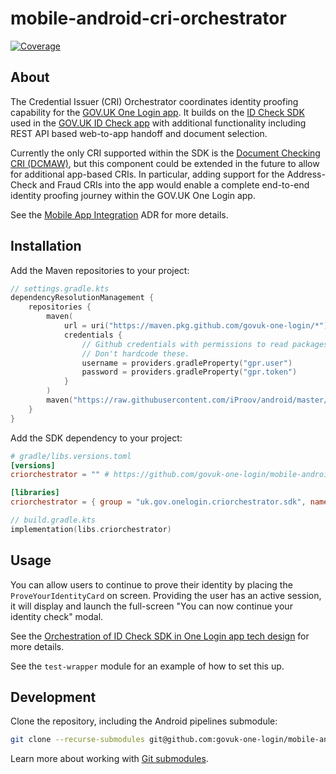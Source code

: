 # mobile-android-cri-orchestrator

[![Coverage](https://sonarcloud.io/api/project_badges/measure?project=mobile-android-cri-orchestrator&metric=coverage)](https://sonarcloud.io/summary/new_code?id=mobile-android-cri-orchestrator)

## About

The Credential Issuer (CRI) Orchestrator coordinates identity proofing capability for the [GOV.UK One Login app](https://github.com/govuk-one-login/mobile-android-one-login-app).
It builds on the [ID Check SDK](https://github.com/govuk-one-login/mobile-id-check-android-sdk) used in the [GOV.UK ID Check app](https://github.com/govuk-one-login/mobile-id-check-android) with additional functionality including REST API based web-to-app handoff and document selection.

Currently the only CRI supported within the SDK is the [Document Checking CRI (DCMAW)](https://github.com/govuk-one-login/mobile-id-check-async), but this component could be extended in the future to allow for additional app-based CRI‍s.
In particular, adding support for the Address-Check and Fraud CRI‍s into the app would enable a complete end-to-end identity proofing journey within the GOV.UK One Login app.

See the [Mobile App Integration](https://github.com/govuk-one-login/architecture/blob/main/adr/0178-mobile-app-integration.md) ADR for more details.

## Installation

Add the Maven repositories to your project:

```kt
// settings.gradle.kts
dependencyResolutionManagement {
    repositories {
        maven(
            url = uri("https://maven.pkg.github.com/govuk-one-login/*"),
            credentials {
                // Github credentials with permissions to read packages.
                // Don't hardcode these.
                username = providers.gradleProperty("gpr.user") 
                password = providers.gradleProperty("gpr.token")
            }
        )
        maven("https://raw.githubusercontent.com/iProov/android/master/maven/")
    }
}
```

Add the SDK dependency to your project:

```toml
# gradle/libs.versions.toml
[versions]
criorchestrator = "" # https://github.com/govuk-one-login/mobile-android-cri-orchestrator/tags

[libraries]
criorchestrator = { group = "uk.gov.onelogin.criorchestrator.sdk", name = "sdk", version.ref = "criorchestrator" }
```


```kt
// build.gradle.kts
implementation(libs.criorchestrator)
```

## Usage

You can allow users to continue to prove their identity by placing the `ProveYourIdentityCard` on screen. Providing the user has an active session, it will display and launch the full-screen "You can now continue your identity check" modal.

See the [Orchestration of ID Check SDK in One Login app tech design](https://govukverify.atlassian.net/wiki/spaces/DCMAW/pages/3800006819/Orchestration+of+ID+Check+SDK+in+One+Login+app) for more details.

See the `test-wrapper` module for an example of how to set this up.

## Development

Clone the repository, including the Android pipelines submodule:
```bash
git clone --recurse-submodules git@github.com:govuk-one-login/mobile-android-cri-orchestrator.git
```
Learn more about working with [Git submodules](https://git-scm.com/book/en/v2/Git-Tools-Submodules).

